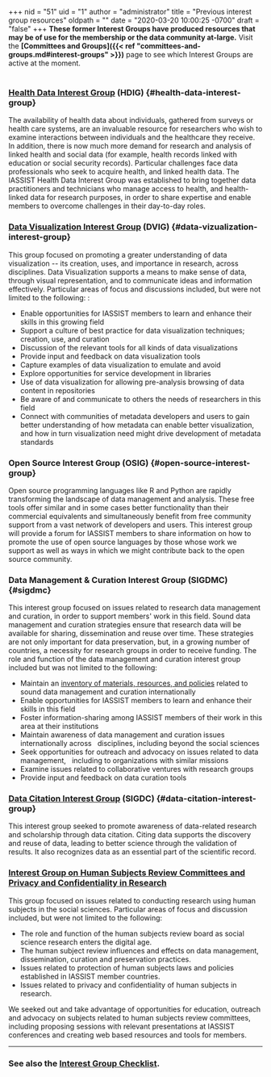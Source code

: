 +++
nid = "51"
uid = "1"
author = "administrator"
title = "Previous interest group resources"
oldpath = ""
date = "2020-03-20 10:00:25 -0700"
draft = "false"
+++
**These former Interest Groups have produced resources that may be of use for the membership or the data community at-large.** Visit the **[Committees and Groups]({{< ref "committees-and-groups.md#interest-groups" >}})** page to see which Interest Groups are active at the moment. <br /><br />

### [Health Data Interest Group](/community/health-data-interest-group) (HDIG) {#health-data-interest-group}
The availability of health data about individuals, gathered from surveys or health care systems, are an invaluable resource for researchers who wish to examine interactions between individuals and the healthcare they receive. In addition, there is now much more demand for research and analysis of linked health and social data (for example, health records linked with education or social security records). Particular challenges face data professionals who seek to acquire health, and linked health data. The IASSIST Health Data Interest Group was established to bring together data practitioners and technicians who manage access to health, and health-linked data for research purposes, in order to share expertise and enable members to overcome challenges in their day-to-day roles.  

### [Data Visualization Interest Group](/community/dvig) (DVIG) {#data-vizualization-interest-group}
This group focused on promoting a greater understanding of data visualization -- its creation, uses, and importance in research, across disciplines. Data Visualization supports a means to make sense of data, through visual representation, and to communicate ideas and information effectively. Particular areas of focus and discussions included, but were not limited to the following: :   

- Enable opportunities for IASSIST members to learn and enhance their skills in this growing field 
- Support a culture of best practice for data visualization techniques; creation, use, and curation 
- Discussion of the relevant tools for all kinds of data visualizations 
- Provide input and feedback on data visualization tools 
- Capture examples of data visualization to emulate and avoid 
- Explore opportunities for service development in libraries 
- Use of data visualization for allowing pre-analysis browsing of data content in repositories 
- Be aware of and communicate to others the needs of researchers in this field 
- Connect with communities of metadata developers and users to gain better understanding of how metadata can enable better visualization, and how in turn visualization need might drive development of metadata standards 

### Open Source Interest Group (OSIG) {#open-source-interest-group}
Open source programming languages like R and Python are rapidly transforming the landscape of data management and analysis. These free tools offer similar and in some cases better functionality than their commercial equivalents and simultaneously benefit from free community support from a vast network of developers and users. This interest group will provide a forum for IASSIST members to share information on how to promote the use of open source languages by those whose work we support as well as ways in which we might contribute back to the open source community.

### Data Management & Curation Interest Group (SIGDMC) {#sigdmc}

This interest group focused on issues related to research data management and curation, in order to support members' work in this field. Sound data management and curation strategies ensure that research data will be available for sharing, dissemination and reuse over time. These strategies are not only important for data preservation, but, in a growing number of countries, a necessity for research groups in order to receive funding.  The role and function of the data management and curation interest group included but was not limited to the following:

- Maintain an [inventory of materials, resources, and policies](/https://web.archive.org/web/20130201064259/http://www.iassistdata.org/resources/category/data-management-and-curation) related to sound data management and curation internationally
- Enable opportunities for IASSIST members to learn and enhance their skills in this field 
- Foster information-sharing among IASSIST members of their work in this area at their institutions 
- Maintain awareness of data management and curation issues internationally across   disciplines, including beyond the social sciences 
- Seek opportunities for outreach and advocacy on issues related to data management,   including to organizations with similar missions 
- Examine issues related to collaborative ventures with research groups 
- Provide input and feedback on data curation tools

### [Data Citation Interest Group](/community/sigdc) (SIGDC) {#data-citation-interest-group}
This interest group seeked to promote awareness of data-related research and scholarship through data citation. Citing data supports the discovery and reuse of data, leading to better science through the validation of results. It also recognizes data as an essential part of the scientific record.

### [Interest Group on Human Subjects Review Committees and Privacy and Confidentiality in Research](/community/human-subjects-interest-group)

This group focused on issues related to conducting research using human subjects in the social sciences. Particular areas of focus and discussion included, but were not limited to the following:

-   The role and function of the human subjects review board as social science research enters the digital age. 
-   The human subject review influences and effects on data management, dissemination, curation and preservation practices. 
-   Issues related to protection of human subjects laws and policies established in IASSIST member countries. 
-   Issues related to privacy and confidentiality of human subjects in research.

We seeked out and take advantage of opportunities for education, outreach and advocacy on subjects related to human subjects review committees, including proposing sessions with relevant presentations at IASSIST conferences and creating web based resources and tools for members.

---

### See also the [Interest Group Checklist](/about/all-about-interest-groups).
